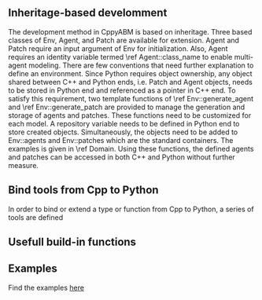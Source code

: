 ## Inheritage-based develomment
The development method in CppyABM is based on inheritage. Three based classes of Env, Agent, and Patch are available for extension. Agent and Patch require an input argument of Env for initialization. Also, Agent requires an identity variable termed \ref Agent::class_name to enable multi-agent modeling. There are few conventions that need further explanation to define an environment. Since Python requires object ownership, any object shared between C++ and Python ends, i.e. Patch and Agent objects, needs to be stored in Python end and referenced as a pointer in C++ end. To satisfy this requirement, two template functions of \ref Env::generate_agent and \ref Env::generate_patch are provided to manage the generation and storage of agents and patches. These functions need to be customized for each model. A repository variable needs to be defined in Python end to store created objects. Simultaneously, the objects need to be added to Env::agents and Env::patches which are the standard containers. The examples is given in \ref Domain. Using these functions, the defined agents and patches can be accessed in both C++ and Python without further measure.
## Bind tools from Cpp to Python
In order to bind or extend a type or function from Cpp to Python, a series of tools are defined 
## Usefull build-in functions
## Examples
Find the examples [here](examples.md)
